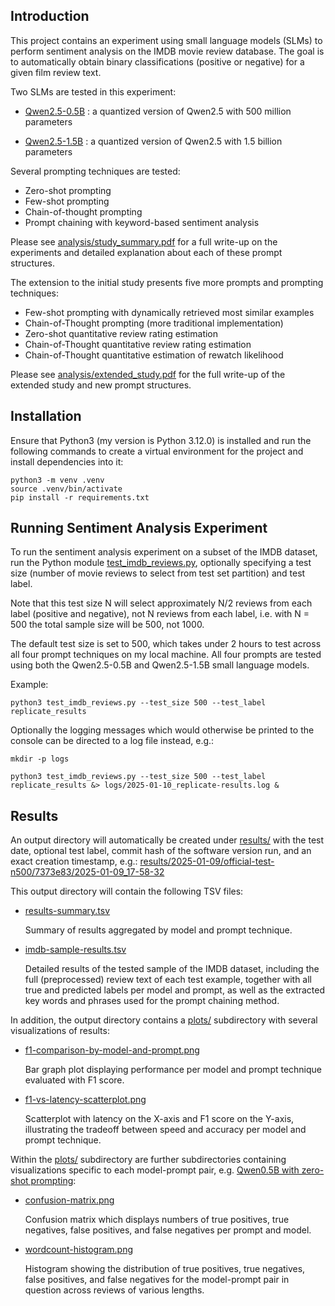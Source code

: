 ## Introduction
This project contains an experiment using small language models (SLMs) to perform sentiment analysis on the IMDB movie review database. The goal is to automatically obtain binary classifications (positive or negative) for a given film review text.

Two SLMs are tested in this experiment:
- [Qwen2.5-0.5B](https://huggingface.co/bartowski/Qwen2.5-0.5B-Instruct-GGUF/blob/main/Qwen2.5-0.5B-Instruct-Q5_K_M.gguf) : a quantized version of Qwen2.5 with 500 million parameters
    
- [Qwen2.5-1.5B](https://huggingface.co/bartowski/Qwen2.5-1.5B-Instruct-GGUF/blob/main/Qwen2.5-1.5B-Instruct-Q5_K_M.gguf) : a quantized version of Qwen2.5 with 1.5 billion parameters

Several prompting techniques are tested:
- Zero-shot prompting
- Few-shot prompting
- Chain-of-thought prompting
- Prompt chaining with keyword-based sentiment analysis

Please see [analysis/study_summary.pdf](analysis/study_summary.pdf) for a full write-up on the experiments and detailed explanation about each of these prompt structures.

The extension to the initial study presents five more prompts and prompting techniques:
- Few-shot prompting with dynamically retrieved most similar examples
- Chain-of-Thought prompting (more traditional implementation)
- Zero-shot quantitative review rating estimation
- Chain-of-Thought quantitative review rating estimation
- Chain-of-Thought quantitative estimation of rewatch likelihood

Please see [analysis/extended_study.pdf](analysis/extended_study.pdf) for the full write-up of the extended study and new prompt structures.

## Installation

Ensure that Python3 (my version is Python 3.12.0) is installed and run the following commands to create a virtual environment for the project and install dependencies into it:

```
python3 -m venv .venv
source .venv/bin/activate
pip install -r requirements.txt
```

## Running Sentiment Analysis Experiment
To run the sentiment analysis experiment on a subset of the IMDB dataset, run the Python module [test_imdb_reviews.py](./test_imdb_reviews.py), optionally specifying a test size (number of movie reviews to select from test set partition) and test label.

Note that this test size N will select approximately N/2 reviews from each label (positive and negative), not N reviews from each label, i.e. with N = 500 the total sample size will be 500, not 1000.

The default test size is set to 500, which takes under 2 hours to test across all four prompt techniques on my local machine. All four prompts are tested using both the Qwen2.5-0.5B and Qwen2.5-1.5B small language models.

Example:

```
python3 test_imdb_reviews.py --test_size 500 --test_label replicate_results
```

Optionally the logging messages which would otherwise be printed to the console can be directed to a log file instead, e.g.:
```
mkdir -p logs

python3 test_imdb_reviews.py --test_size 500 --test_label replicate_results &> logs/2025-01-10_replicate-results.log &
```

## Results
An output directory will automatically be created under [results/](./results/) with the test date, optional test label, commit hash of the software version run, and an exact creation timestamp, e.g.:
[results/2025-01-09/official-test-n500/7373e83/2025-01-09_17-58-32](./results/2025-01-09/official-test-n500/7373e83/2025-01-09_17-58-32)

This output directory will contain the following TSV files:
- [results-summary.tsv](./results/2025-01-09/official-test-n500/7373e83/2025-01-09_17-58-32/results-summary.tsv)

    Summary of results aggregated by model and prompt technique.

- [imdb-sample-results.tsv](./results/2025-01-09/official-test-n500/7373e83/2025-01-09_17-58-32/imdb-sample-results.tsv)

    Detailed results of the tested sample of the IMDB dataset, including the full (preprocessed) review text of each test example, together with all true and predicted labels per model and prompt, as well as the extracted key words and phrases used for the prompt chaining method.

In addition, the output directory contains a [plots/](./results/2025-01-09/official-test-n500/7373e83/2025-01-09_17-58-32/plots/) subdirectory with several visualizations of results:
- [f1-comparison-by-model-and-prompt.png](./results/2025-01-09/official-test-n500/7373e83/2025-01-09_17-58-32/plots/f1-comparison-by-model-and-prompt.png)

    Bar graph plot displaying performance per model and prompt technique evaluated with F1 score.

- [f1-vs-latency-scatterplot.png](./results/2025-01-09/official-test-n500/7373e83/2025-01-09_17-58-32/plots/f1-vs-latency-scatterplot.png)

    Scatterplot with latency on the X-axis and F1 score on the Y-axis, illustrating the tradeoff between speed and accuracy per model and prompt technique.

Within the [plots/](./results/2025-01-09/official-test-n500/7373e83/2025-01-09_17-58-32/plots/) subdirectory are further subdirectories containing visualizations specific to each model-prompt pair, e.g. [Qwen0.5B with zero-shot prompting](./results/2025-01-09/official-test-n500/7373e83/2025-01-09_17-58-32/plots/Qwen-0.5B/zeroshot/):
- [confusion-matrix.png](./results/2025-01-09/official-test-n500/7373e83/2025-01-09_17-58-32/plots/Qwen-0.5B/zeroshot/confusion-matrix.png)

    Confusion matrix which displays numbers of true positives, true negatives, false positives, and false negatives per prompt and model.

- [wordcount-histogram.png](.results/2025-01-09/official-test-n500/7373e83/2025-01-09_17-58-32/plots/Qwen-0.5B/zeroshot/wordcount-histogram.png)

    Histogram showing the distribution of true positives, true negatives, false positives, and false negatives for the model-prompt pair in question across reviews of various lengths.

